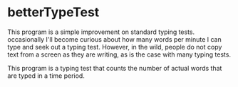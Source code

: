 # betterTypeTest

This program is a simple improvement on standard typing tests. occasionally I'll become curious about how many words per minute I can type and seek out a typing test. However, in the wild, people do not copy text from a screen as they are writing, as is the case with many typing tests. 

This program is a typing test that counts the number of actual words that are typed in a time period.